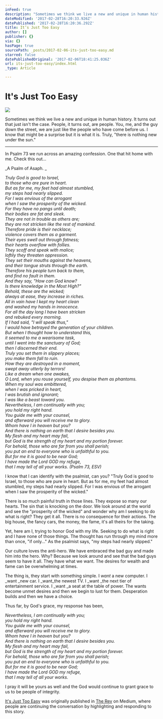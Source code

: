 ```yaml
---
inFeed: true
description: "Sometimes we think we live a new and unique in human history. It turns out that just isn’t the case. People, it turns out, are people. You, me, and the guy down the street, we are just like the people who have come before us. I know that might be a surprise but it is what it is. Truly, “there is nothing new under the\_sun.”"
dateModified: '2017-02-28T16:20:33.926Z'
datePublished: '2017-02-28T16:20:36.292Z'
title: It’s Just Too Easy
author: []
publisher: {}
via: {}
hasPage: true
sourcePath: _posts/2017-02-06-its-just-too-easy.md
starred: false
datePublishedOriginal: '2017-02-06T18:41:25.036Z'
url: its-just-too-easy/index.html
_type: Article

---
```

# It's Just Too Easy
![](https://the-grid-user-content.s3-us-west-2.amazonaws.com/bee9044e-3ec4-401b-ac66-a925514d4576.jpg)

Sometimes we think we live a new and unique in human history. It turns out that just isn't the case. People, it turns out, are people. You, me, and the guy down the street, we are just like the people who have come before us. I know that might be a surprise but it is what it is. Truly, "there is nothing new under the sun."

---

In Psalm 73 we run across an amazing confession. One that hit home with me. Check this out...

_A Psalm of Asaph. _

_Truly God is good to Israel,  
to those who are pure in heart.  
But as for me, my feet had almost stumbled,  
my steps had nearly slipped.  
For I was envious of the arrogant  
when I saw the prosperity of the wicked.  
For they have no pangs until death;  
their bodies are fat and sleek.  
They are not in trouble as others are;  
they are not stricken like the rest of mankind.  
Therefore pride is their necklace;  
violence covers them as a garment.  
Their eyes swell out through fatness;  
their hearts overflow with follies.  
They scoff and speak with malice;  
loftily they threaten oppression.  
They set their mouths against the heavens,  
and their tongue struts through the earth.  
Therefore his people turn back to them,  
and find no fault in them.  
And they say, "How can God know?  
Is there knowledge in the Most High?"  
Behold, these are the wicked;  
always at ease, they increase in riches.  
All in vain have I kept my heart clean  
and washed my hands in innocence.  
For all the day long I have been stricken  
and rebuked every morning.  
If I had said, "I will speak thus,"  
I would have betrayed the generation of your children.  
But when I thought how to understand this,  
it seemed to me a wearisome task,  
until I went into the sanctuary of God;  
then I discerned their end.  
Truly you set them in slippery places;  
you make them fall to ruin.  
How they are destroyed in a moment,  
swept away utterly by terrors!  
Like a dream when one awakes,  
O Lord, when you rouse yourself, you despise them as phantoms.  
When my soul was embittered,  
when I was pricked in heart,  
I was brutish and ignorant;  
I was like a beast toward you.  
Nevertheless, I am continually with you;  
you hold my right hand.  
You guide me with your counsel,  
and afterward you will receive me to glory.  
Whom have I in heaven but you?  
And there is nothing on earth that I desire besides you.  
My flesh and my heart may fail,  
but God is the strength of my heart and my portion forever.  
For behold, those who are far from you shall perish;  
you put an end to everyone who is unfaithful to you.  
But for me it is good to be near God;  
I have made the Lord GOD my refuge,  
that I may tell of all your works. (Psalm 73, ESV)_

I know that I can identify with the psalmist, can you? "Truly God is good to Israel, to those who are pure in heart. But as for me, my feet had almost stumbled, my steps had nearly slipped. For I was envious of the arrogant when I saw the prosperity of the wicked."

There is so much painful truth in those lines. They expose so many our hearts. The sin that is knocking on the door. We look around at the world and see the "prosperity of the wicked" and wonder why am I seeking to do what is right? They get it all. There is no consequence for their actions. The big house, the fancy cars, the money, the fame, it's all theirs for the taking.

Yet, here am I, trying to honor God with my life. Seeking to do what is right and I have none of those things. The thought has run through my mind more than once, "if only..." As the psalmist says, "my steps had nearly slipped."

Our culture loves the anti-hero. We have embraced the bad guy and made him into the hero. Why? Because we look around and see that the bad guys seem to have it all. They have what we want. The desires for wealth and fame can be overwhelming at times.

The thing is, they start with something simple. I _want_ a new computer. I _want _new car. I _want_the newest TV. I _want _the next tier of entertainment service. I _want _a seat at the table of power. The wants become unmet desires and then we begin to lust for them. Desperation builds and then we have a choice.

Thus far, by God's grace, my response has been,

_Nevertheless, I am continually with you;  
you hold my right hand.  
You guide me with your counsel,  
and afterward you will receive me to glory.  
Whom have I in heaven but you?  
And there is nothing on earth that I desire besides you.  
My flesh and my heart may fail,  
but God is the strength of my heart and my portion forever.  
For behold, those who are far from you shall perish;  
you put an end to everyone who is unfaithful to you.  
But for me it is good to be near God;  
I have made the Lord GOD my refuge,  
that I may tell of all your works._

I pray it will be yours as well and the God would continue to grant grace to us to be people of integrity.

[It's Just Too Easy][0] was originally published in [The Rev][1] on Medium, where people are continuing the conversation by highlighting and responding to this story.

[0]: https://danielmrose.com/its-just-too-easy-dc9699a0cdec
[1]: https://danielmrose.com/